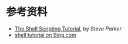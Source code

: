 # 参考资料

- [The Shell Scripting Tutorial](https://www.shellscript.sh/), by *Steve Parker*
- [shell tutorial on Bing.com](https://cn.bing.com/search?q=shell+tutorial)